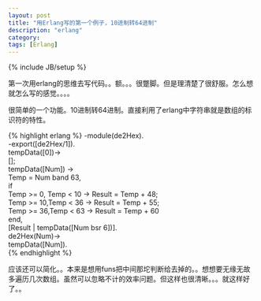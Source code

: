 ```yaml
---
layout: post
title: "用Erlang写的第一个例子，10进制转64进制"
description: "erlang"
category: 
tags: [Erlang]
---
```

{% include JB/setup %}

第一次用erlang的思维去写代码。。额。。。很蹩脚。但是理清楚了很舒服。怎么想就怎么写的感觉。。。。
 
很简单的一个功能。10进制转64进制。直接利用了erlang中字符串就是数组的标识符的特性。

{% highlight erlang %}
-module(de2Hex).  
-export([de2Hex/1]).  
tempData([0])->  
    [];  
tempData([Num]) ->   
    Temp = Num band 63,  
    if  
Temp >= 0, Temp < 10 -> Result = Temp + 48;  
Temp >= 10,Temp < 36 ->  Result = Temp + 55;  
Temp >= 36,Temp < 63 ->  Result = Temp + 60  
    end,  
   [Result | tempData([Num bsr 6])].  
de2Hex(Num)->  
    tempData([Num]).  
{% endhighlight %}

应该还可以简化。。本来是想用funs把中间那坨判断给去掉的。。想想要无缘无故多遍历几次数组。虽然可以忽略不计的效率问题。但这样也很清晰。。。就这样好了。。